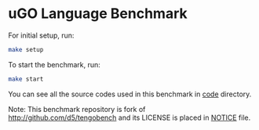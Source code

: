 # uGO Language Benchmark

For initial setup, run:

```bash
make setup
```

To start the benchmark, run:

```bash
make start
```

You can see all the source codes used in this benchmark in [code](https://github.com/ozanh/ugobenchfib/tree/master/code) directory.

Note: This benchmark repository is fork of <http://github.com/d5/tengobench> and its LICENSE is placed in
[NOTICE](NOTICE.txt) file.
